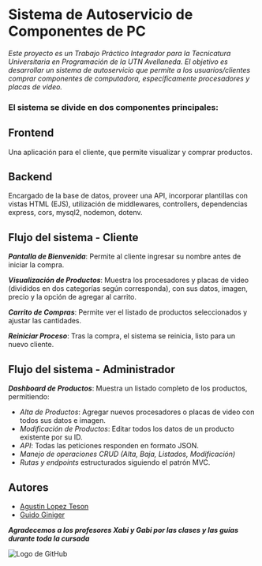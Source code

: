 # **Sistema de Autoservicio de Componentes de PC**

*Este proyecto es un Trabajo Práctico Integrador para la Tecnicatura Universitaria en Programación de la UTN Avellaneda. El objetivo es desarrollar un sistema de autoservicio que permite a los usuarios/clientes comprar componentes de computadora, específicamente procesadores y placas de video.*

### El sistema se divide en dos componentes principales:
## Frontend
Una aplicación para el cliente, que permite visualizar y comprar productos.

## Backend
Encargado de la base de datos, proveer una API, incorporar plantillas con vistas HTML (EJS), utilización de middlewares, controllers, dependencias express, cors, mysql2, nodemon, dotenv.

## Flujo del sistema - Cliente
***Pantalla de Bienvenida***: Permite al cliente ingresar su nombre antes de iniciar la compra.

***Visualización de Productos***: Muestra los procesadores y placas de video (divididos en dos categorías según corresponda), con sus datos, imagen, precio y la opción de agregar al carrito.

***Carrito de Compras***: Permite ver el listado de productos seleccionados y ajustar las cantidades.

***Reiniciar Proceso***: Tras la compra, el sistema se reinicia, listo para un nuevo cliente.

## Flujo del sistema - Administrador
***Dashboard de Productos***: Muestra un listado completo de los productos, permitiendo:
* _Alta de Productos_: Agregar nuevos procesadores o placas de video con todos sus datos e imagen.
* _Modificación de Productos_: Editar todos los datos de un producto existente por su ID.
* _API_: Todas las peticiones responden en formato JSON.
* _Manejo de operaciones CRUD (Alta, Baja, Listados, Modificación)_
* _Rutas y endpoints_ estructurados siguiendo el patrón MVC.

## Autores
* [Agustin Lopez Teson](https://github.com/AgustinLopezTeson)
* [Guido Giniger](https://github.com/guidoginiger)

***Agradecemos a los profesores Xabi y Gabi por las clases y las guías durante toda la cursada***

![Logo de GitHub](https://github.githubassets.com/images/modules/logos_page/GitHub-Mark.png)
